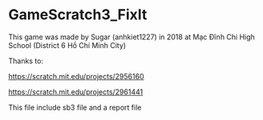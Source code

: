 # GameScratch3_FixIt

This game was made by Sugar (anhkiet1227) in 2018 at Mạc Đĩnh Chi High School (District 6 Hồ Chí Minh City)

Thanks to:

https://scratch.mit.edu/projects/2956160

https://scratch.mit.edu/projects/2961441

This file include sb3 file and a report file
